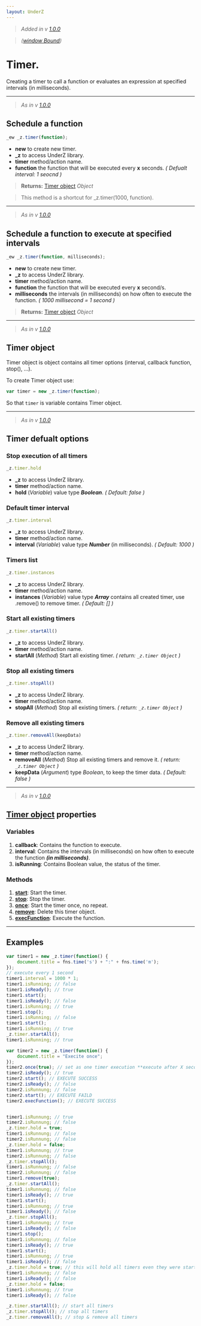 ```yaml
---
layout: UnderZ
---
```

> _Added in v [1.0.0](https://github.com/hlaCk/UnderZ/tree/clean1.0.0)_

> _([window Bound](https://github.com/hlaCk/UnderZ/wiki/features#variables--methods-window-bound))_
# Timer.
Creating a timer to call a function or evaluates an expression at specified intervals (in milliseconds).

***

> _As in v [1.0.0](https://github.com/hlaCk/UnderZ/tree/clean1.0.0)_
## Schedule a function 
```js
_ew _z.timer(function);
```

* **new** to create new timer.
* **_z** to access UnderZ library.
* **timer** method/action name.
* **function** the function that will be executed every **x** seconds.  _( Defualt interval: 1 seocnd )_

> **Returns:** [Timer object](https://hlack.github.io/UnderZ/-timer()#timer-object) _Object_

> This method is a shortcut for _z.timer(1000, function).

***

> _As in v [1.0.0](https://github.com/hlaCk/UnderZ/tree/clean1.0.0)_
## Schedule a function to execute at specified intervals
```js
_ew _z.timer(function, milliseconds);
```

* **new** to create new timer.
* **_z** to access UnderZ library.
* **timer** method/action name.
* **function** the function that will be executed every **x** second/s.
* **milliseconds** the intervals (in milliseconds) on how often to execute the function. _( 1000 millisecond = 1 second )_

> **Returns:** [Timer object](https://hlack.github.io/UnderZ/-timer()#timer-object) _Object_

***

> _As in v [1.0.0](https://github.com/hlaCk/UnderZ/tree/clean1.0.0)_
## Timer object
Timer object is object contains all timer options (interval, callback function, stop(), ...).

To create Timer object use:

```js
var timer = new _z.timer(function);

```
So that `timer` is variable contains Timer object.

***

> _As in v [1.0.0](https://github.com/hlaCk/UnderZ/tree/clean1.0.0)_
## Timer defualt options

### Stop execution of all timers
```js
_z.timer.hold
```

* **_z** to access UnderZ library.
* **timer** method/action name.
* **hold** (_Variable_) value type **_Boolean_**. _( Default: false )_

### Default timer interval
```js
_z.timer.interval
```

* **_z** to access UnderZ library.
* **timer** method/action name.
* **interval** (_Variable_) value type **_Number_** (in milliseconds). _( Default: 1000 )_

### Timers list
```js
_z.timer.instances
```

* **_z** to access UnderZ library.
* **timer** method/action name.
* **instances** (_Variable_) value type **_Array_** contains all created timer, use .remove() to remove timer. _( Default: [] )_

### Start all existing timers
```js
_z.timer.startAll()
```

* **_z** to access UnderZ library.
* **timer** method/action name.
* **startAll** (_Method_) Start all existing timer. _( return: `_z.timer Object` )_

### Stop all existing timers
```js
_z.timer.stopAll()
```

* **_z** to access UnderZ library.
* **timer** method/action name.
* **stopAll** (_Method_) Stop all existing timers. _( return: `_z.timer Object` )_

### Remove all existing timers
```js
_z.timer.removeAll(keepData)
```

* **_z** to access UnderZ library.
* **timer** method/action name.
* **removeAll** (_Method_) Stop all existing timers and remove it. _( return: `_z.timer Object` )_
* **keepData** (_Argument_) type _Boolean_, to keep the timer data. _( Default: false )_

***

> _As in v [1.0.0](https://github.com/hlaCk/UnderZ/tree/clean1.0.0)_
## [Timer object](https://hlack.github.io/UnderZ/-timer()#timer-object) properties
### Variables
1. **callback**: Contains the function to execute.
2. **interval**: Contains the intervals (in milliseconds) on how often to execute the function **_(in milliseconds)_**.
3. **isRunning**: Contains Boolean value, the status of the timer.
### Methods
1. [**start**](https://hlack.github.io/UnderZ/-timer().start()): Start the timer.
2. [**stop**](https://hlack.github.io/UnderZ/-timer().stop()): Stop the timer.
3. [**once**](https://hlack.github.io/UnderZ/-timer().once()): Start the timer once, no repeat.
4. [**remove**](https://hlack.github.io/UnderZ/-timer().remove()): Delete this timer object.
5. [**execFunction**](https://hlack.github.io/UnderZ/-timer().execFunction()): Execute the function.

***

## Examples

```js
var timer1 = new _z.timer(function() {
    document.title = fns.time('s') + ":" + fns.time('m');
});
// execute every 1 second
timer1.interval = 1000 * 1;
timer1.isRunning; // false
timer1.isReady(); // true
timer1.start();
timer1.isReady(); // false
timer1.isRunning; // true
timer1.stop();
timer1.isRunning; // false
timer1.start();
timer1.isRunning; // true
_z.timer.startAll();
timer1.isRunning; // true

var timer2 = new _z.timer(function() {
    document.title = "Execite once";
});
timer2.once(true); // set as one timer execution **execute after X second**
timer2.isReady(); // true
timer2.start(); // EXECUTE SUCCESS
timer2.isReady(); // false
timer2.isRunnung; // false
timer2.start(); // EXECUTE FAILD
timer2.execFunction(); // EXECUTE SUCCESS


timer1.isRunnung; // true
timer2.isRunnung; // false
_z.timer.hold = true;
timer1.isRunnung; // false
timer2.isRunnung; // false
_z.timer.hold = false;
timer1.isRunnung; // true
timer2.isRunnung; // false
_z.timer.stopAll();
timer1.isRunnung; // false
timer2.isRunnung; // false
timer1.remove(true);
_z.timer.startAll();
timer1.isRunnung; // false
timer1.isReady(); // true
timer1.start();
timer1.isRunnung; // true
timer1.isReady(); // false
_z.timer.stopAll();
timer1.isRunnung; // true
timer1.isReady(); // false
timer1.stop();
timer1.isRunnung; // false
timer1.isReady(); // true
timer1.start();
timer1.isRunnung; // true
timer1.isReady(); // false
_z.timer.hold = true; // this will hold all timers even they were started
timer1.isRunnung; // false
timer1.isReady(); // false
_z.timer.hold = false;
timer1.isRunnung; // true
timer1.isReady(); // false

_z.timer.startAll(); // start all timers
_z.timer.stopAll(); // stop all timers
_z.timer.removeAll(); // stop & remove all timers

```
